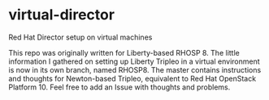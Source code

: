 # virtual-director
Red Hat Director setup on virtual machines

This repo was originally written for Liberty-based RHOSP 8. The little information I gathered on setting up Liberty Tripleo in a virtual environment is now in its own branch, named RHOSP8. The master contains instructions and thoughts for Newton-based Tripleo, equivalent to Red Hat OpenStack Platform 10.
Feel free to add an Issue with thoughts and problems.
